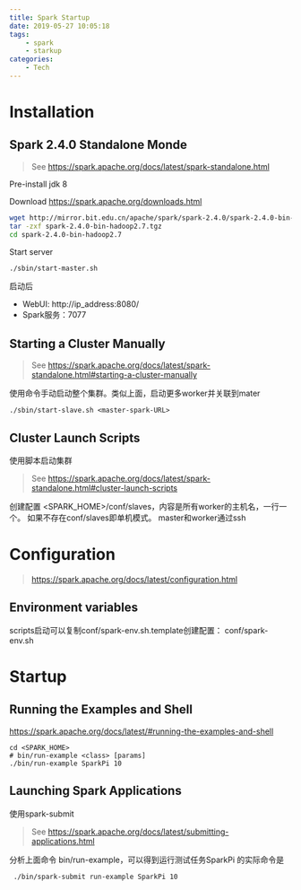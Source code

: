 ```yaml
---
title: Spark Startup
date: 2019-05-27 10:05:18
tags:
    - spark
    - starkup
categories:
    - Tech
---
```




# Installation

## Spark 2.4.0 Standalone Monde 

> See https://spark.apache.org/docs/latest/spark-standalone.html

<!-- more -->

Pre-install
jdk 8

Download
https://spark.apache.org/downloads.html

```sh
wget http://mirror.bit.edu.cn/apache/spark/spark-2.4.0/spark-2.4.0-bin-hadoop2.7.tgz
tar -zxf spark-2.4.0-bin-hadoop2.7.tgz
cd spark-2.4.0-bin-hadoop2.7
```

Start server
```sh
./sbin/start-master.sh
```

启动后
- WebUI: http://ip_address:8080/
- Spark服务：7077


## Starting a Cluster Manually
> See https://spark.apache.org/docs/latest/spark-standalone.html#starting-a-cluster-manually

使用命令手动启动整个集群。类似上面，启动更多worker并关联到mater
```
./sbin/start-slave.sh <master-spark-URL>
```

## Cluster Launch Scripts
使用脚本启动集群
> See https://spark.apache.org/docs/latest/spark-standalone.html#cluster-launch-scripts

创建配置 <SPARK_HOME>/conf/slaves，内容是所有worker的主机名，一行一个。
如果不存在conf/slaves即单机模式。
master和worker通过ssh


# Configuration

> https://spark.apache.org/docs/latest/configuration.html

## Environment variables
scripts启动可以复制conf/spark-env.sh.template创建配置： conf/spark-env.sh

# Startup

## Running the Examples and Shell
https://spark.apache.org/docs/latest/#running-the-examples-and-shell

```
cd <SPARK_HOME>
# bin/run-example <class> [params]
./bin/run-example SparkPi 10
```

## Launching Spark Applications
使用spark-submit

> See https://spark.apache.org/docs/latest/submitting-applications.html

分析上面命令 bin/run-example，可以得到运行测试任务SparkPi 的实际命令是
```
 ./bin/spark-submit run-example SparkPi 10
```
